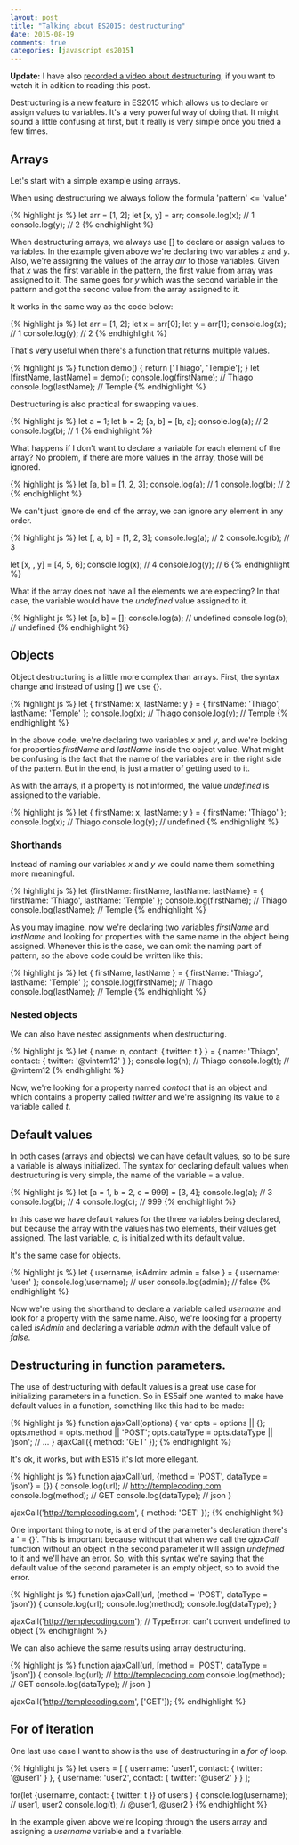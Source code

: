 ```yaml
---
layout: post
title: "Talking about ES2015: destructuring"
date: 2015-08-19
comments: true
categories: [javascript es2015]
---
```

**Update:** I have also [recorded a video about destructuring](https://youtu.be/JoFq8e6kgEQ), if you want to watch it in adition to reading this post.

Destructuring is a new feature in ES2015 which allows us to declare or assign values to variables. It's a very powerful way of doing that. It might sound a little confusing at first, but it really is very simple once you tried a few times.

## Arrays

Let's start with a simple example using arrays.

When using destructuring we always follow the formula 'pattern' <= 'value'

{% highlight js %}
let arr = [1, 2];
let [x, y] = arr;
console.log(x); // 1
console.log(y); // 2
{% endhighlight %}

When destructuring arrays, we always use [] to declare or assign values to variables. In the example given above we're declaring two variables *x* and *y*. Also, we're assigning the values of the array *arr* to those variables. Given that *x* was the first variable in the pattern, the first value from array was assigned to it. The same goes for *y* which was the second variable in the pattern and got the second value from the array assigned to it.

It works in the same way as the code below:

{% highlight js %}
let arr = [1, 2];
let x = arr[0];
let y = arr[1];
console.log(x); // 1
console.log(y); // 2
{% endhighlight %}

That's very useful when there's a function that returns multiple values.

{% highlight js %}
function demo() {
  return ['Thiago', 'Temple'];
}
let [firstName, lastName] = demo();
console.log(firstName); // Thiago
console.log(lastName); // Temple
{% endhighlight %}

Destructuring is also practical for swapping values.

{% highlight js %}
let a = 1;
let b = 2;
[a, b] = [b, a];
console.log(a); // 2
console.log(b); // 1
{% endhighlight %}

What happens if I don't want to declare a variable for each element of the array? No problem, if there are more values in the array, those will be ignored.

{% highlight js %}
let [a, b] = [1, 2, 3];
console.log(a); // 1
console.log(b); // 2
{% endhighlight %}

We can't just ignore de end of the array, we can ignore any element in any order.

{% highlight js %}
let [, a, b] = [1, 2, 3];
console.log(a); // 2
console.log(b); // 3

let [x, , y] = [4, 5, 6];
console.log(x); // 4
console.log(y); // 6
{% endhighlight %}

What if the array does not have all the elements we are expecting? In that case, the variable would have the *undefined* value assigned to it.

{% highlight js %}
let [a, b] = [];
console.log(a); // undefined
console.log(b); // undefined
{% endhighlight %}

## Objects

Object destructuring is a little more complex than arrays. First, the syntax change and instead of using [] we use {}.

{% highlight js %}
let { firstName: x, lastName: y } = { firstName: 'Thiago', lastName: 'Temple' };
console.log(x); // Thiago
console.log(y); // Temple
{% endhighlight %}

In the above code, we're declaring two variables *x* and *y*, and we're looking for properties *firstName* and *lastName* inside the object value. What might be confusing is the fact that the name of the variables are in the right side of the pattern. But in the end, is just a matter of getting used to it.

As with the arrays, if a property is not informed, the value *undefined* is assigned to the variable.

{% highlight js %}
let { firstName: x, lastName: y } = { firstName: 'Thiago' };
console.log(x); // Thiago
console.log(y); // undefined
{% endhighlight %}

### Shorthands

Instead of naming our variables *x* and *y* we could name them something more meaningful.

{% highlight js %}
let {firstName: firstName, lastName: lastName} = { firstName: 'Thiago', lastName: 'Temple' };
console.log(firstName); // Thiago
console.log(lastName); // Temple
{% endhighlight %}

As you may imagine, now we're declaring two variables *firstName* and *lastName* and looking for properties with the same name in the object being assigned. Whenever this is the case, we can omit the naming part of pattern, so the above code could be written like this:

{% highlight js %}
let { firstName, lastName } = { firstName: 'Thiago', lastName: 'Temple' };
console.log(firstName); // Thiago
console.log(lastName); // Temple
{% endhighlight %}

### Nested objects

We can also have nested assignments when destructuring.

{% highlight js %}
let { name: n, contact: { twitter: t } } = { name: 'Thiago', contact: { twitter: '@vintem12' } };
console.log(n); // Thiago
console.log(t); // @vintem12
{% endhighlight %}

Now, we're looking for a property named *contact* that is an object and which contains a property called *twitter* and we're assigning its value to a variable called *t*.

## Default values

In both cases (arrays and objects) we can have default values, so to be sure a variable is always initialized. The syntax for declaring default values when destructuring is very simple, the name of the variable = a value.

{% highlight js %}
let [a = 1, b = 2, c = 999] = [3, 4];
console.log(a); // 3
console.log(b); // 4
console.log(c); // 999
{% endhighlight %}

In this case we have default values for the three variables being declared, but because the array with the values has two elements, their values get assigned. The last variable, *c*, is initialized with its default value.

It's the same case for objects.

{% highlight js %}
let { username, isAdmin: admin = false } = { username: 'user' };
console.log(username); // user
console.log(admin); // false
{% endhighlight %}

Now we're using the shorthand to declare a variable called *username* and look for a property with the same name. Also, we're looking for a property called *isAdmin* and declaring a variable *admin* with the default value of *false*.

## Destructuring in function parameters.

The use of destructuring with default values is a great use case for initializing parameters in a function. So in ES5aif one wanted to make have default values in a function, something like this had to be made:

{% highlight js %}
function ajaxCall(options) {
  var opts = options || {};
  opts.method = opts.method || 'POST';
  opts.dataType = opts.dataType || 'json';
  // ...
}
ajaxCall({ method: 'GET' });
{% endhighlight %}

It's ok, it works, but with ES15 it's lot more ellegant.

{% highlight js %}
function ajaxCall(url, {method = 'POST', dataType = 'json'} = {}) {
  console.log(url); // http://templecoding.com
  console.log(method); // GET
  console.log(dataType); // json
}

ajaxCall('http://templecoding.com', { method: 'GET' });
{% endhighlight %}

One important thing to note, is at end of the parameter's declaration there's a ' = {}'. This is important because without that when we call the *ajaxCall* function without an object in the second parameter it will assign *undefined* to it and we'll have an error. So, with this syntax we're saying that the default value of the second parameter is an empty object, so to avoid the error.

{% highlight js %}
function ajaxCall(url, {method = 'POST', dataType = 'json'}) {
  console.log(url);
  console.log(method);
  console.log(dataType);
}

ajaxCall('http://templecoding.com'); // TypeError: can't convert undefined to object
{% endhighlight %}

We can also achieve the same results using array destructuring.

{% highlight js %}
function ajaxCall(url, [method = 'POST', dataType = 'json']) {
  console.log(url); // http://templecoding.com
  console.log(method); // GET
  console.log(dataType); // json
}

ajaxCall('http://templecoding.com', ['GET']);
{% endhighlight %}

## For of iteration

One last use case I want to show is the use of destructuring in a *for of* loop.

{% highlight js %}
let users = [
  {
    username: 'user1',
    contact: { twitter: '@user1' }
  },
  {
    username: 'user2',
    contact: { twitter: '@user2' }
  }
];

for(let {username, contact: { twitter: t }} of users ) {
  console.log(username); // user1, user2
  console.log(t); // @user1, @user2
}
{% endhighlight %}

In the example given above we're looping through the users array and assigning a *username* variable and a *t* variable.
